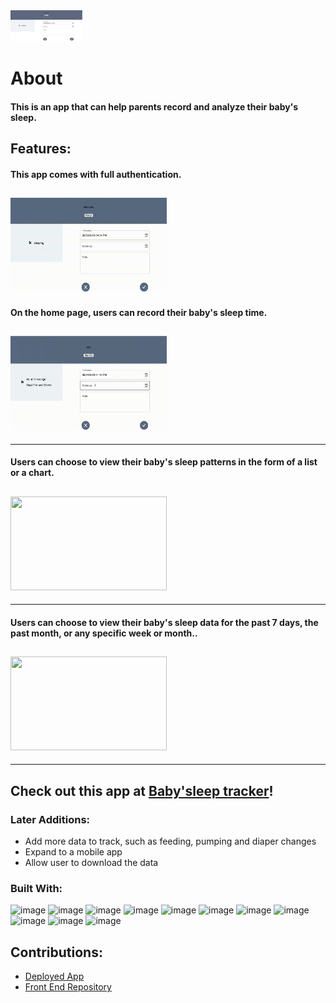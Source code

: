 <!-- ![Alt text](/images/logo.png) -->
<img src='images/logo.png' width='115' height='50'>

# About

#### This is an app that can help parents record and analyze their baby's sleep.

## Features:

#### This app comes with full authentication.

## <img src='images/authentication.gif' width='250' height='150'>

#### On the home page, users can record their baby's sleep time.

## <img src='images/record.gif' width='250' height='150'>

---

#### Users can choose to view their baby's sleep patterns in the form of a list or a chart.

## <img src='images/list_chart.gif' width='250' height='150'>

---

#### Users can choose to view their baby's sleep data for the past 7 days, the past month, or any specific week or month..

## <img src='images/charts.gif' width='250' height='150'>

---

## Check out this app at [Baby'sleep tracker](https://babysleep.vercel.app/)!

### Later Additions:

- Add more data to track, such as feeding, pumping and diaper changes
- Expand to a mobile app
- Allow user to download the data

### Built With:

![image](https://img.shields.io/badge/HTML5-E34F26?style=for-the-badge&logo=html5&logoColor=white)
![image](https://img.shields.io/badge/CSS3-1572B6?style=for-the-badge&logo=css3&logoColor=white)
![image](https://img.shields.io/badge/JavaScript-323330?style=for-the-badge&logo=javascript&logoColor=F7DF1E)
![image](https://img.shields.io/badge/next.js-000000?style=for-the-badge&logo=nextdotjs&logoColor=white)
![image](https://img.shields.io/badge/MongoDB-4EA94B?style=for-the-badge&logo=mongodb&logoColor=white)
![image](https://img.shields.io/badge/Prisma-3982CE?style=for-the-badge&logo=Prisma&logoColor=white)
![image](https://img.shields.io/badge/Tailwind_CSS-38B2AC?style=for-the-badge&logo=tailwind-css&logoColor=white)
![image](https://img.shields.io/badge/Material%20UI-007FFF?style=for-the-badge&logo=mui&logoColor=white)
![image](https://img.shields.io/badge/Vercel-000000?style=for-the-badge&logo=vercel&logoColor=white)
![image](https://img.shields.io/badge/Chart.js-FF6384?style=for-the-badge&logo=chartdotjs&logoColor=white)
![image](https://img.shields.io/badge/npm-CB3837?style=for-the-badge&logo=npm&logoColor=white)

## Contributions:

- [Deployed App](https://babysleep.vercel.app/)
- [Front End Repository](https://github.com/mmbliv/baby-sleep-tracker)
